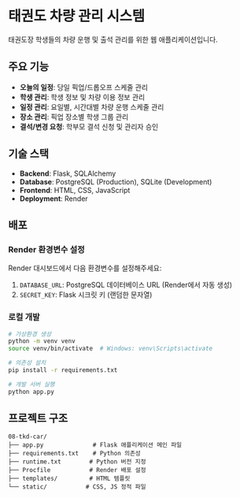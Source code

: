 # 태권도 차량 관리 시스템

태권도장 학생들의 차량 운행 및 출석 관리를 위한 웹 애플리케이션입니다.

## 주요 기능

- **오늘의 일정**: 당일 픽업/드롭오프 스케줄 관리
- **학생 관리**: 학생 정보 및 차량 이용 정보 관리
- **일정 관리**: 요일별, 시간대별 차량 운행 스케줄 관리
- **장소 관리**: 픽업 장소별 학생 그룹 관리
- **결석/변경 요청**: 학부모 결석 신청 및 관리자 승인

## 기술 스택

- **Backend**: Flask, SQLAlchemy
- **Database**: PostgreSQL (Production), SQLite (Development)
- **Frontend**: HTML, CSS, JavaScript
- **Deployment**: Render

## 배포

### Render 환경변수 설정

Render 대시보드에서 다음 환경변수를 설정해주세요:

1. `DATABASE_URL`: PostgreSQL 데이터베이스 URL (Render에서 자동 생성)
2. `SECRET_KEY`: Flask 시크릿 키 (랜덤한 문자열)

### 로컬 개발

```bash
# 가상환경 생성
python -m venv venv
source venv/bin/activate  # Windows: venv\Scripts\activate

# 의존성 설치
pip install -r requirements.txt

# 개발 서버 실행
python app.py
```

## 프로젝트 구조

```
08-tkd-car/
├── app.py              # Flask 애플리케이션 메인 파일
├── requirements.txt    # Python 의존성
├── runtime.txt        # Python 버전 지정
├── Procfile           # Render 배포 설정
├── templates/         # HTML 템플릿
└── static/           # CSS, JS 정적 파일
``` 